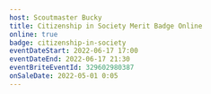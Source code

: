 ```yaml
---
host: Scoutmaster Bucky
title: Citizenship in Society Merit Badge Online
online: true
badge: citizenship-in-society
eventDateStart: 2022-06-17 17:00
eventDateEnd: 2022-06-17 21:30
eventBriteEventId: 329602980387
onSaleDate: 2022-05-01 0:05
---
```

